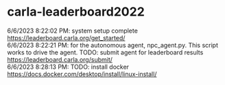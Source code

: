 # carla-leaderboard2022
6/6/2023 8:22:02 PM: system setup complete https://leaderboard.carla.org/get_started/  
6/6/2023 8:22:21 PM: for the autonomous agent, npc_agent.py. This script works to drive the agent. TODO: submit agent for leaderboard results https://leaderboard.carla.org/submit/  
6/6/2023 8:28:13 PM: TODO: install docker https://docs.docker.com/desktop/install/linux-install/  
